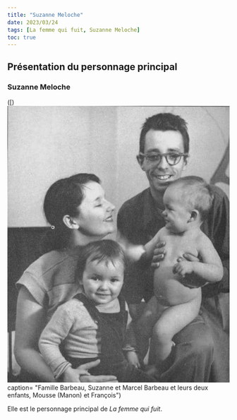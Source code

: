 ```yaml
---
title: "Suzanne Meloche"
date: 2023/03/24
tags: [La femme qui fuit, Suzanne Meloche]
toc: true
---
```


## Présentation du personnage principal

### Suzanne Meloche

([)![image](/static\images\Famille.jpg) 
caption= "Famille Barbeau, Suzanne et Marcel Barbeau et leurs deux enfants, Mousse (Manon) et François")

Elle est le personnage principal de *La femme qui fuit*. 
